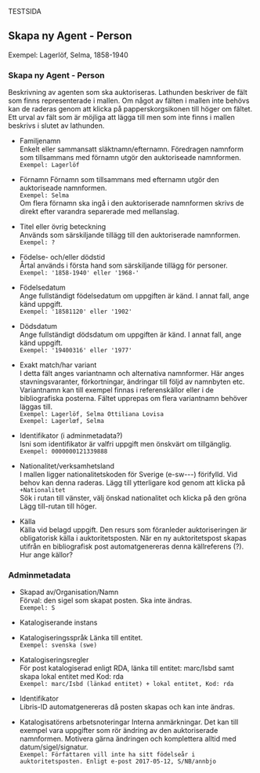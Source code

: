 TESTSIDA 

## Skapa ny Agent - Person
Exempel: Lagerlöf, Selma, 1858-1940


### Skapa ny Agent - Person
Beskrivning av agenten som ska auktoriseras. Lathunden beskriver de fält som finns representerade i mallen. Om något av fälten i mallen inte behövs kan de raderas genom att klicka på papperskorgsikonen till höger om fältet. Ett urval av fält som är möjliga att lägga till men som inte finns i mallen beskrivs i slutet av lathunden.

* Familjenamn
  <br/>Enkelt eller sammansatt släktnamn/efternamn. Föredragen namnform som tillsammans med förnamn utgör den auktoriseade namnformen.
  <br/>```Exempel: Lagerlöf```

* Förnamn
  Förnamn som tillsammans med efternamn utgör den auktoriseade namnformen. 
  <br/>```Exempel: Selma```
  <br/>Om flera förnamn ska ingå i den auktoriserade namnformen skrivs de direkt efter varandra separerade med mellanslag.

* Titel eller övrig beteckning
  <br/>Används som särskiljande tillägg till den auktoriserade namnformen.
  <br/>```Exempel: ?```
  
* Födelse- och/eller dödstid
  <br/>Årtal används i första hand som särskiljande tillägg för personer. 
  <br/>```Exempel: '1858-1940' eller '1968-'```

* Födelsedatum
  <br/>Ange fullständigt födelsedatum om uppgiften är känd. I annat fall, ange känd uppgift.
  <br/> ```Exempel: '18581120' eller '1902'```
  
* Dödsdatum
  <br/>Ange fullständigt dödsdatum om uppgiften är känd. I annat fall, ange känd uppgift.
  <br/> ```Exempel: '19400316' eller '1977'```

* Exakt match/har variant
  <br/>I detta fält anges variantnamn och alternativa namnformer. Här anges stavningsvaranter, förkortningar, ändringar till följd av namnbyten etc. Variantnamn kan till exempel finnas i referenskällor eller i de bibliografiska posterna. Fältet upprepas om flera variantnamn behöver läggas till.
  <br/>```Exempel: Lagerlöf, Selma Ottiliana Lovisa```
  <br/>```Exempel: Lagerlœf, Selma```
  
* Identifikator (i adminmetadata?)
  <br/>Isni som identifikator är valfri uppgift men önskvärt om tillgänglig. 
  <br/> ```Exempel: 0000000121339888 ```

* Nationalitet/verksamhetsland
  <br/>I mallen ligger nationalitetskoden för Sverige (e-sw---) förifylld. Vid behov kan denna raderas. Lägg till ytterligare kod genom att klicka på ```+Nationalitet ```
  <br/>Sök i rutan till vänster, välj önskad nationalitet och klicka på den gröna Lägg till-rutan till höger.

  
* Källa
  <br/>Källa vid belagd uppgift. Den resurs som föranleder auktoriseringen är obligatorisk källa i auktoritetsposten. När en ny auktoritetspost skapas utifrån en bibliografisk post automatgenereras denna källreferens (?). Hur ange källor?
  
### Adminmetadata
* Skapad av/Organisation/Namn
  <br/>Förval: den sigel som skapat posten. Ska inte ändras.  
  ```Exempel: S```
  
* Katalogiserande instans

* Katalogiseringsspråk 
  Länka till entitet.  
  ```Exempel: svenska (swe)```

* Katalogiseringsregler 
  <br/>För post katalogiserad enligt RDA, länka till entitet: marc/Isbd samt skapa lokal entitet med Kod: rda    
  ```Exempel: marc/Isbd (länkad entitet) + lokal entitet, Kod: rda```

* Identifikator
  <br/>Libris-ID automatgenereras då posten skapas och kan inte ändras.
  
* Katalogisatörens arbetsnoteringar 
  Interna anmärkningar. Det kan till exempel vara uppgifter som rör ändring av den auktoriserade namnformen. Motivera gärna             ändringen och komplettera alltid med datum/sigel/signatur.
  <br/>```Exempel: Författaren vill inte ha sitt födelseår i auktoritetsposten. Enligt e-post 2017-05-12, S/NB/annbjo```


